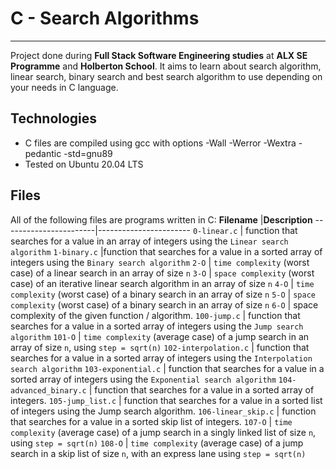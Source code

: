 # C - Search Algorithms
---
Project done during **Full Stack Software Engineering studies** at **ALX SE Programme** and **Holberton School**. It aims to learn about search algorithm, linear search, binary search and best search algorithm to use depending on your needs in C language.

## Technologies
  * C files are compiled using gcc with options  -Wall -Werror -Wextra -pedantic -std=gnu89
  * Tested on Ubuntu 20.04 LTS
 
 ## Files
 All of the following files are programs written in C:
 **Filename**         |**Description**
 -----------------------|-----------------------
 `0-linear.c`         | function that searches for a value in an array of integers using the `Linear search algorithm`
 `1-binary.c`    |function that searches for a value in a sorted array of integers using the `Binary search algorithm`
 `2-O`   | `time complexity` (worst case) of a linear search in an array of size `n`
 `3-O`  | `space complexity` (worst case) of an iterative linear search algorithm in an array of size `n`
 `4-O`  | `time complexity` (worst case) of a binary search in an array of size `n`
 `5-O`        | `space complexity` (worst case) of a binary search in an array of size `n`
 `6-O`  | space complexity of the given function / algorithm.
 `100-jump.c` | function that searches for a value in a sorted array of integers using the `Jump search algorithm`
 `101-O`  | `time complexity` (average case) of a jump search in an array of size `n`, using `step = sqrt(n)`
 `102-interpolation.c`  | function that searches for a value in a sorted array of integers using the `Interpolation search algorithm`
 `103-exponential.c` | function that searches for a value in a sorted array of integers using the `Exponential search algorithm`
 `104-advanced_binary.c` |  function that searches for a value in a sorted array of integers.
 `105-jump_list.c` | function that searches for a value in a sorted list of integers using the Jump search algorithm.
 `106-linear_skip.c` | function that searches for a value in a sorted skip list of integers.
 `107-O` | `time complexity` (average case) of a jump search in a singly linked list of size `n`, using `step = sqrt(n)`
 `108-O` | `time complexity` (average case) of a jump search in a skip list of size `n`, with an express lane using `step = sqrt(n)`
